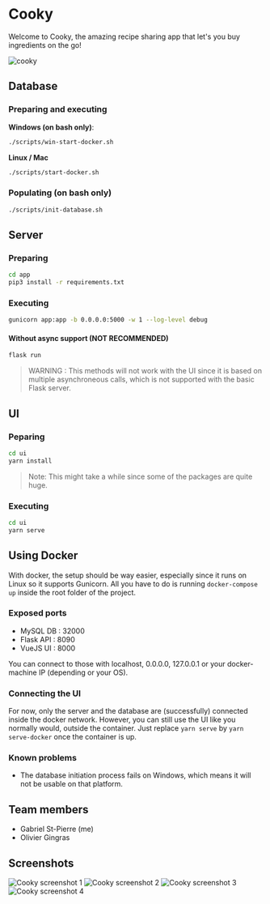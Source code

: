 # Cooky

Welcome to Cooky, the amazing recipe sharing app that let's you buy ingredients on the go!

![cooky](https://user-images.githubusercontent.com/32545895/78456681-1858a280-7673-11ea-9ddd-ba089f6616f3.png)

## Database

### Preparing and executing

**Windows (on bash only)**:

```bash
./scripts/win-start-docker.sh
```

**Linux / Mac**

```bash
./scripts/start-docker.sh
```

### Populating (on bash only)

```bash
./scripts/init-database.sh
```

## Server

### Preparing

```bash
cd app
pip3 install -r requirements.txt
```

### Executing

```bash
gunicorn app:app -b 0.0.0.0:5000 -w 1 --log-level debug
```

#### Without async support (NOT RECOMMENDED)

```bash
flask run
```

> WARNING : This methods will not work with the UI since it is based on multiple asynchroneous calls, which is not supported with the basic Flask server. 

## UI

### Peparing

```bash
cd ui
yarn install
```

> Note: This might take a while since some of the packages are quite huge. 

### Executing

```bash
cd ui
yarn serve
```

## Using Docker

With docker, the setup should be way easier, especially since it runs on Linux so it supports Gunicorn. All you have to do is running `docker-compose up` inside the root folder of the project. 

### Exposed ports

* MySQL DB : 32000
* Flask API : 8090
* VueJS UI : 8000

You can connect to those with localhost, 0.0.0.0, 127.0.0.1 or your docker-machine IP (depending or your OS).

### Connecting the UI

For now, only the server and the database are (successfully) connected inside the docker network. However, you can still use the UI like you normally would, outside the container. Just replace `yarn serve` by `yarn serve-docker` once the container is up. 

### Known problems

* The database initiation process fails on Windows, which means it will not be usable on that platform.

## Team members

* Gabriel St-Pierre (me)
* Olivier Gingras

## Screenshots

![Cooky screenshot 1](https://user-images.githubusercontent.com/32545895/72568296-d2ffb280-3885-11ea-8338-9c9d1f03b47c.png)
![Cooky screenshot 2](https://user-images.githubusercontent.com/32545895/72568223-a055ba00-3885-11ea-84c2-daaf5780dd19.png)
![Cooky screenshot 3](https://user-images.githubusercontent.com/32545895/72568425-1f4af280-3886-11ea-9a93-9b5053651ffd.png)
![Cooky screenshot 4](https://user-images.githubusercontent.com/32545895/72568500-499cb000-3886-11ea-8934-d37a8fdbb822.png)
